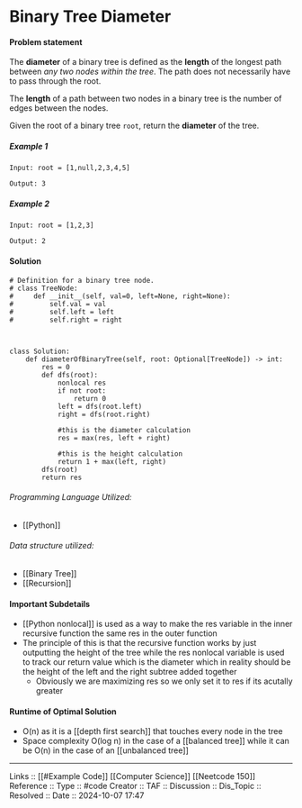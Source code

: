 # Binary Tree Diameter

#### Problem statement
The **diameter** of a binary tree is defined as the **length** of the longest path between _any two nodes within the tree_. The path does not necessarily have to pass through the root.

The **length** of a path between two nodes in a binary tree is the number of edges between the nodes.

Given the root of a binary tree `root`, return the **diameter** of the tree.
##### Example 1
```
Input: root = [1,null,2,3,4,5]

Output: 3
```
##### Example 2
```
Input: root = [1,2,3]

Output: 2
```
#### Solution
```
# Definition for a binary tree node.
# class TreeNode:
#     def __init__(self, val=0, left=None, right=None):
#         self.val = val
#         self.left = left
#         self.right = right

  

class Solution:
    def diameterOfBinaryTree(self, root: Optional[TreeNode]) -> int:
        res = 0
        def dfs(root):
            nonlocal res
            if not root:
                return 0
            left = dfs(root.left)
            right = dfs(root.right)

			#this is the diameter calculation
            res = max(res, left + right)

			#this is the height calculation
            return 1 + max(left, right)
        dfs(root)
        return res
```

###### Programming Language Utilized:
- [[Python]]
###### Data structure utilized:

- [[Binary Tree]]
- [[Recursion]]
#### Important Subdetails

- [[Python nonlocal]] is used as a way to make the res variable in the inner recursive function the same res in the outer function
- The principle of this is that the recursive function works by just outputting the height of the tree while the res nonlocal variable is used to track our return value which is the diameter which in reality should be the height of the left and the right subtree added together
	- Obviously we are maximizing res so we only set it to res if its acutally greater
#### Runtime of Optimal Solution

- O(n) as it is a [[depth first search]] that touches every node in the tree
- Space complexity O(log n) in the case of a [[balanced tree]] while it can be O(n) in the case of an [[unbalanced tree]]
---
Links :: [[#Example Code]] [[Computer Science]] [[Neetcode 150]]
Reference ::
Type :: #code
Creator ::
TAF ::
Discussion ::
Dis_Topic :: 
Resolved ::
Date :: 2024-10-07 17:47
